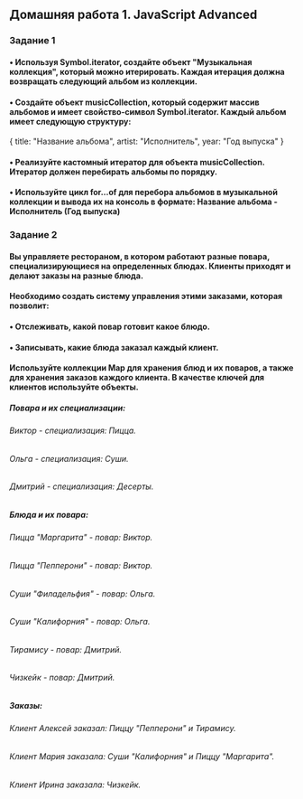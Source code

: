 ## Домашняя работа 1. JavaScript Advanced
### Задание 1
#### • Используя Symbol.iterator, создайте объект "Музыкальная коллекция", который можно итерировать. Каждая итерация должна возвращать следующий альбом из коллекции.

#### • Создайте объект musicCollection, который содержит массив альбомов и имеет свойство-символ Symbol.iterator. Каждый альбом имеет следующую структуру:

{
title: "Название альбома",
artist: "Исполнитель",
year: "Год выпуска"
}

#### • Реализуйте кастомный итератор для объекта musicCollection. Итератор должен перебирать альбомы по порядку.
#### • Используйте цикл for...of для перебора альбомов в музыкальной коллекции и вывода их на консоль в формате: Название альбома - Исполнитель (Год выпуска)


### Задание 2
#### Вы управляете рестораном, в котором работают разные повара, специализирующиеся на определенных блюдах. Клиенты приходят и делают заказы на разные блюда.

#### Необходимо создать систему управления этими заказами, которая позволит:

#### • Отслеживать, какой повар готовит какое блюдо.
#### • Записывать, какие блюда заказал каждый клиент.

#### Используйте коллекции Map для хранения блюд и их поваров, а также для хранения заказов каждого клиента. В качестве ключей для клиентов используйте объекты.

##### Повара и их специализации:

###### Виктор - специализация: Пицца.
###### Ольга - специализация: Суши.
###### Дмитрий - специализация: Десерты.

##### Блюда и их повара:

###### Пицца "Маргарита" - повар: Виктор.
###### Пицца "Пепперони" - повар: Виктор.
###### Суши "Филадельфия" - повар: Ольга.
###### Суши "Калифорния" - повар: Ольга.
###### Тирамису - повар: Дмитрий.
###### Чизкейк - повар: Дмитрий.

##### Заказы:

###### Клиент Алексей заказал: Пиццу "Пепперони" и Тирамису.
###### Клиент Мария заказала: Суши "Калифорния" и Пиццу "Маргарита".
###### Клиент Ирина заказала: Чизкейк.
